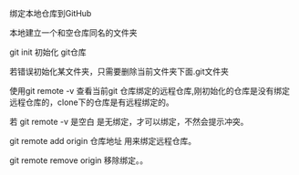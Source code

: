 绑定本地仓库到GitHub 

本地建立一个和空仓库同名的文件夹

git init 初始化 git仓库

若错误初始化某文件夹，只需要删除当前文件夹下面.git文件夹

使用git remote -v 查看当前git 仓库绑定的远程仓库,刚初始化的仓库是没有绑定远程仓库的，clone下的仓库是有远程绑定的。

若 git remote -v 是空白 是无绑定，才可以绑定，不然会提示冲突。

git remote add origin 仓库地址 用来绑定远程仓库。

git remote remove origin 移除绑定。。